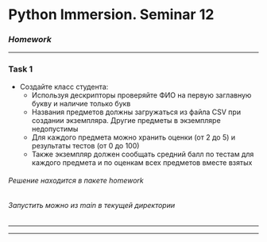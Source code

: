 # Python Immersion. Seminar 12
### *Homework*



---
### Task 1

- Создайте класс студента:
    - Используя дескрипторы проверяйте ФИО на первую заглавную букву и наличие только букв
    - Названия предметов должны загружаться из файла CSV при создании экземпляра. Другие предметы в экземпляре недопустимы
    - Для каждого предмета можно хранить оценки (от 2 до 5) и результаты тестов (от 0 до 100)
    - Также экземпляр должен сообщать средний балл по тестам для каждого предмета и по оценкам всех предметов вместе взятых
  
###### Решение находится в пакете *homework*   
###### Запустить можно из *main* в текущей директории

---  



---
